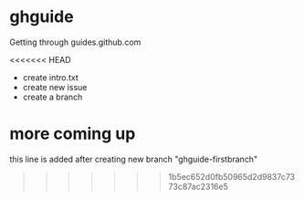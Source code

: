 # ghguide
Getting through guides.github.com

<<<<<<< HEAD
- create intro.txt
- create new issue
- create a branch

more coming up
=======
this line is added after creating new branch "ghguide-firstbranch"
>>>>>>> 1b5ec652d0fb50965d2d9837c7373c87ac2316e5
